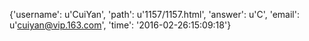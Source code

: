 {'username': u'CuiYan', 'path': u'1157/1157.html', 'answer': u'C', 'email': u'cuiyan@vip.163.com', 'time': '2016-02-26:15:09:18'}